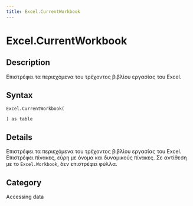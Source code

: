 ```yaml
---
title: Excel.CurrentWorkbook
---
```


# Excel.CurrentWorkbook


## Description

Επιστρέφει τα περιεχόμενα του τρέχοντος βιβλίου εργασίας του Excel.


## Syntax

```powerquery
Excel.CurrentWorkbook(

) as table
```


## Details

Επιστρέφει τα περιεχόμενα του τρέχοντος βιβλίου εργασίας του Excel. Επιστρέφει πίνακες, εύρη με όνομα και δυναμικούς πίνακες. Σε αντίθεση με το <code>Excel.Workbook</code>, δεν επιστρέφει φύλλα.



## Category
Accessing data
